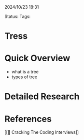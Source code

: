 2024/10/23
18:31

Status:
Tags:
# Tress


# Quick Overview
- what is a tree 
- types of tree 


# Detailed Research



# References

[[📙 Cracking The Coding Interviews]]
